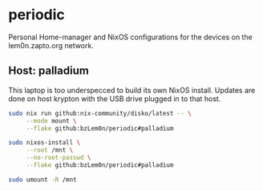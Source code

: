 
# periodic

Personal Home-manager and NixOS configurations for the devices on the
lem0n.zapto.org network.


## Host: palladium

This laptop is too underspecced to build its own NixOS install.  Updates are
done on host krypton with the USB drive plugged in to that host.

```bash
sudo nix run github:nix-community/disko/latest -- \
     --mode mount \
     --flake github:bzLem0n/periodic#palladium

sudo nixos-install \
     --root /mnt \
     --no-root-passwd \
     --flake github:bzLem0n/periodic#palladium

sudo umount -R /mnt
```
